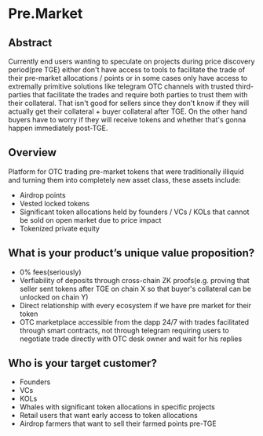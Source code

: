 # Pre.Market

## Abstract

Currently end users wanting to speculate on projects during price discovery period(pre TGE) either don't have access to tools to facilitate the trade of their pre-market allocations / points or in some cases only have access to extremally primitive solutions like telegram OTC channels with trusted third-parties that facilitate the trades and require both parties to trust them with their collateral. 
That isn't good for sellers since they don't know if they will actually get their collateral + buyer collateral after TGE. On the other hand buyers have to worry if they will receive tokens and whether that's gonna happen immediately post-TGE.

## Overview

Platform for OTC trading pre-market tokens that were traditionally illiquid and turning them into completely new asset class, these assets include:

- Airdrop points
- Vested locked tokens
- Significant token allocations held by founders / VCs / KOLs that cannot be sold on open market due to price impact
- Tokenized private equity

## What is your product’s unique value proposition?

- 0% fees(seriously)
- Verfiability of deposits through cross-chain ZK proofs(e.g. proving that seller sent tokens after TGE on chain X so that buyer's collateral can be unlocked on chain Y)
- Direct relationship with every ecosystem if we have pre market for their token
- OTC marketplace accessible from the dapp 24/7 with trades facilitated through smart contracts, not through telegram requiring users to negotiate trade directly with OTC desk owner and wait for his replies

## Who is your target customer?
- Founders
- VCs
- KOLs
- Whales with significant token allocations in specific projects
- Retail users that want early access to token allocations
- Airdrop farmers that want to sell their farmed points pre-TGE
